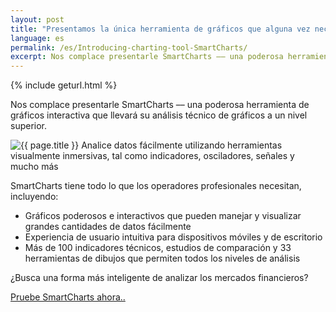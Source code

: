 ```yaml
---
layout: post
title: "Presentamos la única herramienta de gráficos que alguna vez necesitará: SmartCharts"
language: es
permalink: /es/Introducing-charting-tool-SmartCharts/
excerpt: Nos complace presentarle SmartCharts –– una poderosa herramienta de gráficos interactiva que llevará su análisis técnico de gráficos a un nivel superior...
---
```

{% include geturl.html %}

Nos complace presentarle SmartCharts –– una poderosa herramienta de gráficos interactiva que llevará su análisis técnico de gráficos a un nivel superior.

<div class="cta">
    <img src="{{ '/images/smartcharts.png' | prepend: SourceUrl }}" alt="{{ page.title }}">
    <span class="font-s">Analice datos fácilmente utilizando herramientas visualmente inmersivas, tal como indicadores, osciladores, señales y mucho más</span>
</div>



SmartCharts tiene todo lo que los operadores profesionales necesitan, incluyendo:

<ul class="bullet">
    <li>Gráficos poderosos e interactivos que pueden manejar y visualizar grandes cantidades de datos fácilmente</li>
    <li>Experiencia de usuario intuitiva para dispositivos móviles y de escritorio</li>
    <li>Más de 100 indicadores técnicos, estudios de comparación y 33 herramientas de dibujos que permiten todos los niveles de análisis</li>
</ul>

<div class="cta">
<p>¿Busca una forma más inteligente de analizar los mercados financieros?</p>
<a class="button" href="https://charts.binary.com"><span>Pruebe SmartCharts ahora..</span></a> 
</div>



